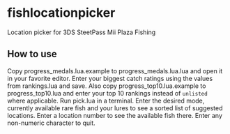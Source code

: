 # fishlocationpicker
Location picker for 3DS SteetPass Mii Plaza Fishing

## How to use
Copy progress_medals.lua.example to progress_medals.lua.lua and open it in your
favorite editor. Enter your biggest catch ratings using the values from
rankings.lua and save.
Also copy progress_top10.lua.example to progress_top10.lua and enter your top
10 rankings instead of `unlisted` where applicable.
Run pick.lua in a terminal.
Enter the desired mode, currently available rare fish and your lures to see a
sorted list of suggested locations. Enter a location number to see the
available fish there.
Enter any non-numeric character to quit.
